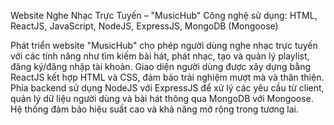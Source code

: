 Website Nghe Nhạc Trực Tuyến – "MusicHub"
Công nghệ sử dụng: HTML, ReactJS, JavaScript, NodeJS, ExpressJS, MongoDB (Mongoose)

Phát triển website "MusicHub" cho phép người dùng nghe nhạc trực tuyến với các tính năng như tìm kiếm bài hát, phát nhạc, tạo và quản lý playlist, đăng ký/đăng nhập tài khoản.
Giao diện người dùng được xây dựng bằng ReactJS kết hợp HTML và CSS, đảm bảo trải nghiệm mượt mà và thân thiện. 
Phía backend sử dụng NodeJS với ExpressJS để xử lý các yêu cầu từ client, quản lý dữ liệu người dùng và bài hát thông qua MongoDB với Mongoose. 
Hệ thống đảm bảo hiệu suất cao và khả năng mở rộng trong tương lai.

